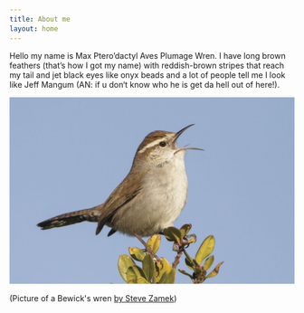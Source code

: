 ```yaml
---
title: About me
layout: home
---
```

Hello my name is Max Ptero’dactyl Aves Plumage Wren. I have long brown feathers (that’s how I got my name) with reddish-brown stripes that reach my tail and jet black eyes like onyx beads and a lot of people tell me I look like Jeff Mangum (AN: if u don‘t know who he is get da hell out of here!).


![Bewick's Wren by Steve Zamek](wren-SteveZamek.jpg)

(Picture of a Bewick's wren [by Steve Zamek](https://www.featherlightphoto.com/bewicks-wren/h52289c7e))
